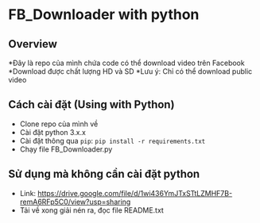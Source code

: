 # FB_Downloader with python

## Overview

*Đây là repo của mình chứa code có thể download video trên Facebook
*Download được chất lượng HD và SD
*Lưu ý: Chỉ có thể download public video
## Cách cài đặt (Using with Python)
* Clone repo của mình về
* Cài đặt python 3.x.x
* Cài đặt thông qua ``pip``: ``pip install -r requirements.txt``
* Chạy file FB_Downloader.py

## Sử dụng mà không cần cài đặt python
* Link: https://drive.google.com/file/d/1wi436YmJTxSTtLZMHF7B-remA6RFp5C0/view?usp=sharing
* Tải về xong giải nén ra, đọc file README.txt
